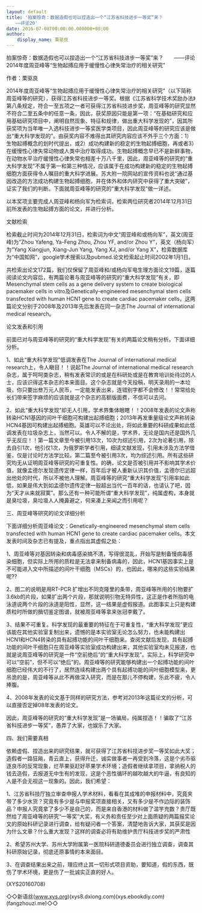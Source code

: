 ```yaml
---
layout: default
title: '拍案惊奇：数据造假也可以捏造出一个“江苏省科技进步一等奖”来？
　　——评论20'
date: 2016-07-08T00:00:00.000000+08:00
author:
    display_name: 栗驱良
---
```


拍案惊奇：数据造假也可以捏造出一个“江苏省科技进步一等奖”来？　　——评论2014年度周亚峰等“生物起搏应用于缓慢性心律失常治疗的相关研究”

作者：栗驱良

2014年度周亚峰等“生物起搏应用于缓慢性心律失常治疗的相关研究”（以下简称周亚峰等的研究），获得江苏省科技进步一等奖。根据《江苏省科学技术奖励办法》第八条规定，符合一至五项之一者可获得江苏省科技进步奖，周亚峰等的研究显然不符合二至五条中的任意一条，因此，获奖原因只能是第一项：“在基础研究和应用基础研究项目中，阐明自然现象、特征和规律，做出重大科学发现的”，因其所获奖项为当年唯一入选科技进步一等奖医学类项目，因此周亚峰等的研究应该是做出“重大科学发现的”。由获奖内容不难得出其研究内容应该不外乎三个方面：1）生物起搏概念的划时代提出，或2）成功构建新的稳定的生物起搏细胞，再或者3）在缓慢性心律失常动物或人类中治疗取得成功。生物起搏概念早已不是新鲜事物，在动物水平治疗缓慢性心律失常也相差十万八千里，因此，周亚峰等的研究的“重大科学发现”不属于第一和第三种情况，应该属于在成功构建新的稳定的生物起搏细胞方面获得令人嘱目的重大科学进展。苏大附一院网站的宣传资料也说“通过基因改造的方法成功构建生物起搏细胞，并在体外和体内研究中获得了重大突破”，证实了我们的判断。下面就周亚峰等的研究的“重大科学发现”做一详述。

以本奖项主要完成人周亚峰和杨向军为检索词，检索两位研究者2014年12月31日前所发表的生物起搏方面的论文，并进行分析。

文献检索

检索截止时间为2014年12月31日，检索词为中文“周亚峰和或杨向军”，英文(周亚峰)为“Zhou Yafeng, Ya-Feng Zhou, Zhou YF, and/or Zhou Y”，英文（杨向军）为“Yang Xiangjun, Xiang-Jun Yang, Yang XJ, and/or Yang X”，检索数据库为“中国知网”，google学术搜索以及pubmed.论文检索起止时间2002年1月1日。

共检索出论文172篇，我们仅保留了周亚峰和/或杨向军电生理方面论文19篇，逐篇阅读论文内容后，有两篇论著与周亚峰等的研究的“重大科学发现”有关，即Mesenchymal stem cells as a gene delivery system to create biological pacemaker cells in vitro及Genetically-engineered mesenchymal stem cells transfected with human HCN1 gene to create cardiac pacemaker cells，这两篇论文分别于2008年及2013年先后发表在同一杂志The Journal of international medical research。

论文发表和引用

前面已对与周亚峰等的研究的“重大科学发现”有关的两篇论文稍有分析。下面详细分析。

1、如此“重大科学发现”低调发表在The Journal of international medical research上，令人瞋目！！说起The Journal of international medical research杂志，属于呵呵类杂志，稍有发表常识的或是在科研处或是在教育培训处待过的人士，应该识得这本杂志的本来面目。这个杂志就是今天投稿，明天录用的一本垃圾，你只要出叁万元人民币，一定能发表出来，连错别字都不会修改！！常常给处长们带来签字麻烦的应该就是这个杂志的高额版面费，不信可以去问。

2、如此“重大科学发现”却无人引用，学术界集体眼瞎！！2008年发表的论文声称转染HCN1基因的间叶干细胞可构建出起搏细胞；2013年再发重量级论文声称转染HCN4基因可构建出起搏细胞。英雄可以不论出处，将如此重要的科研成果如此低调发表在垃圾杂志上，当然可以。令人不解的是，学术界，无论是国内还是国外几乎无反应！！第一篇文章至今被引用13次，10次为综述引用，2次为论著引用，除去自引1次，他引仅1次，为俄罗斯学者引用，细读文献发现，引用未涉及方法学借鉴，仅是讨论时方法学比较。第二篇至今被引用3次，均为综述引用。所有这些研究均无从证明周亚峰等研究的可重复性。的确，论文是否被引用并不影响其学术价值，就像孟德尔发现遗传定律一样，百年后才被人重新认识其价值，孟德尔已远超出他处的时代，所以不被他人理解。周亚峰等的研究“重大科学发现”引用率如此低，如果是伟大到如孟德尔遗传定律一般超出当代一百年的话，也请认了吧，因为“天才从来就寂寞”。那么还有一种可能所谓“重大科学发现”，纯属虚构，本身就是臭垃圾，臭垃圾人人掩鼻避之，何来凑上来闻之而引用呢？

三、周亚峰等研究的论文详细分析

下面详细分析周亚峰论文：Genetically-engineered mesenchymal stem cells transfected with human HCN1 gene to create cardiac pacemaker cells。本文发表时间及杂志已有提及，重点指出其虚假之处：

1、周亚峰等对基因转染和病毒感染搞不清，写得很混乱，开始写是制备慢病毒感染细胞，但实际上所用的质粒是无法拿来制备病毒的，因此，HCN1基因事实上是不可能进入文中所描述的间叶干细胞（MSCs）的，也因此，哪来的这些实验结果呢??

2、图二的说明是用RT-PCR 扩增出不同克隆里的条带，周亚峰等所用的引物要扩3.6kb的片段，如果扩出两个片段，那就说明引物无特异性，这正是作者所指的电泳道说两个片段的泳道是阳性，显然，这一结果是虚假报道。此图事实上只是构建质粒时所做的酶切鉴定图谱，就被周亚峰等拿来张冠李戴了。

3、结果不可重复。科学发现的最重要的特征在于可重复性，“重大科学发现”更应该能在其他实验室复制出来，遗憾的是本实验室无论怎么努力，也未能构建出HCN1和HCN4转染的具有起搏功能的间叶干细胞来。查阅文献后发现，具有起搏功能的间叶干细胞只在周亚峰等实验室成功构建出来，其他实验室均未见报道，也就是说周亚峰等的研究是一件“空前绝后”的“重大科学发现”。实际上，科学研究中可以“空前”，但不可以“绝后”的。周亚峰等的研究能够构建出一个起搏功能的间叶细胞已经伟大的不行了，居然连续构建出两个具有起搏功能的间叶细胞模型来，更吊诡的是，周亚峰等从此不再做深入研究，而是在那儿不停构建，乐此不疲，令人捧腹。

4、2008年发表的论文基于同样的研究方法，参考对2013年这篇论文的分析，可以直接否定掉08年发表的论文。

因此，周亚峰等的研究的“重大科学发现”是一场骗局，纯属捏造！！骗取了“江苏省科技进步一等奖”，愚弄了大家，也娱乐了大家。

四、我们需要真相

依赖虚假、捏造出来的研究结果，就可获得了江苏省科技进步奖一等奖如此大奖；造假者一路狂飚，青云直上，获得升迁，诚实做事者一再受到冷落，这是个劣币驱逐良币的反常现象，烂苹果驱赶好苹果学术环境；造假者继续拿项目，拿纳税人的钱去造假，去报道无中生有的发现，这是个恶性循环的越吹越大的牛逼，有良知的人是不会无视这一现象的。因此，我们希望：

1、江苏省科技厅独立审查申报人学术材料，看看在其成堆的申报材料中，究竟夹带了多少水货？究竟有多少是与申报奖项直接相关，又有多少是不作边际的装饰品？申报人究竟拿了多少不是自己的，而是来自香港的材料做了滥竽充数？贵厅既然给了周亚峰等的研究“一等奖”大奖，有义务和责任至少对上面质疑的两篇报奖论文的原始科研记录进行调查，给有疑问者一个答案，清楚地告诉大家，其获奖是因为什么文章？什么重大发现？这样的调查必将有助维护贵厅科技进步奖的严肃性

2、希望苏州大学、苏州大学附属第一医院科研道德委员会进行独立调查，调查其科研原始记录，彻底还原事情的本来面目。

3、在调查结果出来之前，理应终止其一切形式项目资助，要知道，假的东西，既伤了学术环境，更是伤了一批诚实正直的好人。

(XYS20160708)

◇◇新语丝(www.xys.org)(xys8.dxiong.com)(xys.ebookdiy.com)(fangzhouzi.me)◇◇

